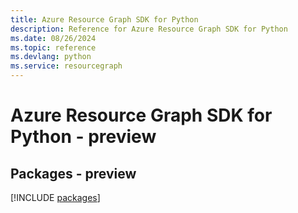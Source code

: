 ```yaml
---
title: Azure Resource Graph SDK for Python
description: Reference for Azure Resource Graph SDK for Python
ms.date: 08/26/2024
ms.topic: reference
ms.devlang: python
ms.service: resourcegraph
---
```

# Azure Resource Graph SDK for Python - preview
## Packages - preview
[!INCLUDE [packages](resource-graph-index.md)]